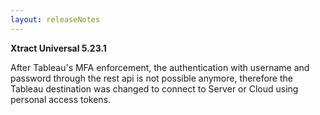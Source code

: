```yaml
---
layout: releaseNotes
---
```


**Xtract Universal 5.23.1**


After Tableau's MFA enforcement, the authentication with username and password through the rest api is not possible anymore, therefore the Tableau destination was changed to connect to Server or Cloud using personal access tokens.